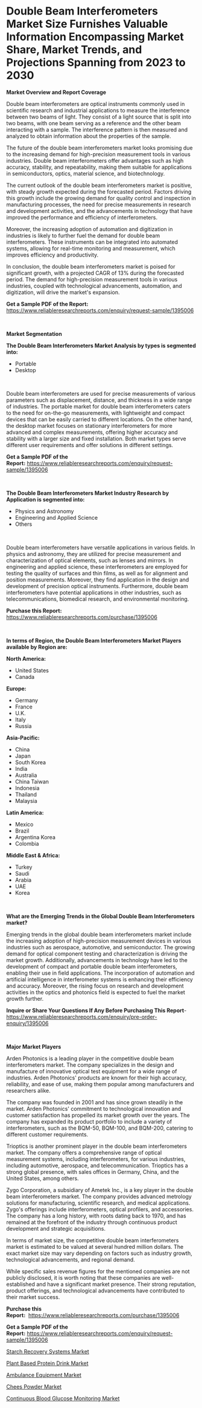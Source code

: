 <p><h1>Double Beam Interferometers Market Size Furnishes Valuable Information Encompassing Market Share, Market Trends, and Projections Spanning from 2023 to 2030</h1></p><p><strong>Market Overview and Report Coverage</strong></p>
<p><p>Double beam interferometers are optical instruments commonly used in scientific research and industrial applications to measure the interference between two beams of light. They consist of a light source that is split into two beams, with one beam serving as a reference and the other beam interacting with a sample. The interference pattern is then measured and analyzed to obtain information about the properties of the sample.</p><p>The future of the double beam interferometers market looks promising due to the increasing demand for high-precision measurement tools in various industries. Double beam interferometers offer advantages such as high accuracy, stability, and repeatability, making them suitable for applications in semiconductors, optics, material science, and biotechnology.</p><p>The current outlook of the double beam interferometers market is positive, with steady growth expected during the forecasted period. Factors driving this growth include the growing demand for quality control and inspection in manufacturing processes, the need for precise measurements in research and development activities, and the advancements in technology that have improved the performance and efficiency of interferometers.</p><p>Moreover, the increasing adoption of automation and digitization in industries is likely to further fuel the demand for double beam interferometers. These instruments can be integrated into automated systems, allowing for real-time monitoring and measurement, which improves efficiency and productivity.</p><p>In conclusion, the double beam interferometers market is poised for significant growth, with a projected CAGR of 13% during the forecasted period. The demand for high-precision measurement tools in various industries, coupled with technological advancements, automation, and digitization, will drive the market's expansion.</p></p>
<p><strong>Get a Sample PDF of the Report:</strong> <a href="https://www.reliableresearchreports.com/enquiry/request-sample/1395006">https://www.reliableresearchreports.com/enquiry/request-sample/1395006</a></p>
<p>&nbsp;</p>
<p><strong>Market Segmentation</strong></p>
<p><strong>The Double Beam Interferometers Market Analysis by types is segmented into:</strong></p>
<p><ul><li>Portable</li><li>Desktop</li></ul></p>
<p>&nbsp;</p>
<p><p>Double beam interferometers are used for precise measurements of various parameters such as displacement, distance, and thickness in a wide range of industries. The portable market for double beam interferometers caters to the need for on-the-go measurements, with lightweight and compact devices that can be easily carried to different locations. On the other hand, the desktop market focuses on stationary interferometers for more advanced and complex measurements, offering higher accuracy and stability with a larger size and fixed installation. Both market types serve different user requirements and offer solutions in different settings.</p></p>
<p><strong>Get a Sample PDF of the Report:</strong>&nbsp;<a href="https://www.reliableresearchreports.com/enquiry/request-sample/1395006">https://www.reliableresearchreports.com/enquiry/request-sample/1395006</a></p>
<p>&nbsp;</p>
<p><strong>The Double Beam Interferometers Market Industry Research by Application is segmented into:</strong></p>
<p><ul><li>Physics and Astronomy</li><li>Engineering and Applied Science</li><li>Others</li></ul></p>
<p>&nbsp;</p>
<p><p>Double beam interferometers have versatile applications in various fields. In physics and astronomy, they are utilized for precise measurement and characterization of optical elements, such as lenses and mirrors. In engineering and applied science, these interferometers are employed for testing the quality of surfaces and thin films, as well as for alignment and position measurements. Moreover, they find application in the design and development of precision optical instruments. Furthermore, double beam interferometers have potential applications in other industries, such as telecommunications, biomedical research, and environmental monitoring.</p></p>
<p><strong>Purchase this Report:</strong>&nbsp; <a href="https://www.reliableresearchreports.com/purchase/1395006">https://www.reliableresearchreports.com/purchase/1395006</a></p>
<p>&nbsp;</p>
<p><strong>In terms of Region, the Double Beam Interferometers Market Players available by Region are:</strong></p>
<p>
    <p> <strong> North America: </strong>
        <ul>
            <li>United States</li>
            <li>Canada</li>
        </ul>
        </p> 
    <p> <strong> Europe: </strong>
        <ul>
            <li>Germany</li>
            <li>France</li>
            <li>U.K.</li>
            <li>Italy</li>
            <li>Russia</li>
        </ul>
        </p> 
    <p> <strong> Asia-Pacific: </strong>
        <ul>
            <li>China</li>
            <li>Japan</li>
            <li>South Korea</li>
            <li>India</li>
            <li>Australia</li>
            <li>China Taiwan</li>
            <li>Indonesia</li>
            <li>Thailand</li>
            <li>Malaysia</li>
        </ul>
        </p> 
    <p> <strong> Latin America: </strong>
        <ul>
            <li>Mexico</li>
            <li>Brazil</li>
            <li>Argentina Korea</li>
            <li>Colombia</li>
        </ul>
        </p> 
    <p> <strong> Middle East & Africa: </strong>
        <ul>
            <li>Turkey</li>
            <li>Saudi</li>
            <li>Arabia</li>
            <li>UAE</li>
            <li>Korea</li>
        </ul>
    </p>
    </p>
<p>&nbsp;</p>
<p><strong>What are the Emerging Trends in the Global Double Beam Interferometers market?</strong></p>
<p><p>Emerging trends in the global double beam interferometers market include the increasing adoption of high-precision measurement devices in various industries such as aerospace, automotive, and semiconductor. The growing demand for optical component testing and characterization is driving the market growth. Additionally, advancements in technology have led to the development of compact and portable double beam interferometers, enabling their use in field applications. The incorporation of automation and artificial intelligence in interferometer systems is enhancing their efficiency and accuracy. Moreover, the rising focus on research and development activities in the optics and photonics field is expected to fuel the market growth further.</p></p>
<p><strong>Inquire or Share Your Questions If Any Before Purchasing This Report</strong>- <a href="https://www.reliableresearchreports.com/enquiry/pre-order-enquiry/1395006">https://www.reliableresearchreports.com/enquiry/pre-order-enquiry/1395006</a></p>
<p>&nbsp;</p>
<p><strong>Major Market Players</strong></p>
<p><p>Arden Photonics is a leading player in the competitive double beam interferometers market. The company specializes in the design and manufacture of innovative optical test equipment for a wide range of industries. Arden Photonics' products are known for their high accuracy, reliability, and ease of use, making them popular among manufacturers and researchers alike.</p><p>The company was founded in 2001 and has since grown steadily in the market. Arden Photonics' commitment to technological innovation and customer satisfaction has propelled its market growth over the years. The company has expanded its product portfolio to include a variety of interferometers, such as the BQM-50, BQM-100, and BQM-200, catering to different customer requirements.</p><p>Trioptics is another prominent player in the double beam interferometers market. The company offers a comprehensive range of optical measurement systems, including interferometers, for various industries, including automotive, aerospace, and telecommunication. Trioptics has a strong global presence, with sales offices in Germany, China, and the United States, among others.</p><p>Zygo Corporation, a subsidiary of Ametek Inc., is a key player in the double beam interferometers market. The company provides advanced metrology solutions for manufacturing, scientific research, and medical applications. Zygo's offerings include interferometers, optical profilers, and accessories. The company has a long history, with roots dating back to 1970, and has remained at the forefront of the industry through continuous product development and strategic acquisitions.</p><p>In terms of market size, the competitive double beam interferometers market is estimated to be valued at several hundred million dollars. The exact market size may vary depending on factors such as industry growth, technological advancements, and regional demand.</p><p>While specific sales revenue figures for the mentioned companies are not publicly disclosed, it is worth noting that these companies are well-established and have a significant market presence. Their strong reputation, product offerings, and technological advancements have contributed to their market success.</p></p>
<p><strong>Purchase this Report:</strong>&nbsp;&nbsp;<a href="https://www.reliableresearchreports.com/purchase/1395006">https://www.reliableresearchreports.com/purchase/1395006</a></p>
<p></p>
<p><strong>Get a Sample PDF of the Report:</strong>&nbsp;<a href="https://www.reliableresearchreports.com/enquiry/request-sample/1395006">https://www.reliableresearchreports.com/enquiry/request-sample/1395006</a></p>
<p><p><a href="https://www.linkedin.com/pulse/starch-recovery-systems-market-size-share-global-analysis-sj3ke/">Starch Recovery Systems Market</a></p><p><a href="https://www.linkedin.com/pulse/plant-based-protein-drink-market-research-report-provides-q7jue/">Plant Based Protein Drink Market</a></p><p><a href="https://medium.com/@dannyharber1978/ambulance-equipment-market-size-cagr-trends-2024-2030-a0a86e1b86c7">Ambulance Equipment Market</a></p><p><a href="https://www.linkedin.com/pulse/chees-powder-market-research-report-unlocks-analysis-financial-ztbue/">Chees Powder Market</a></p><p><a href="https://medium.com/@torreyjones2023/continuous-blood-glucose-monitoring-market-size-cagr-trends-2024-2030-4cb1445cff7a">Continuous Blood Glucose Monitoring Market</a></p></p>